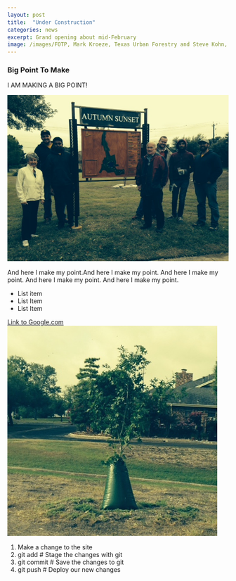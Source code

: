```yaml
---
layout: post
title:  "Under Construction"
categories: news
excerpt: Grand opening about mid-February
image: /images/FOTP, Mark Kroeze, Texas Urban Forestry and Steve Kohn, April 2014.JPG 
---
```


### Big Point To Make

I AM MAKING A BIG POINT! 

![Some Great Image](/images/Rackers%20Volunteer%20Week%2C%20Nov%2014%2C%20Autumn%20Sunset.jpg)

And here I make my point.And here I make my point.
And here I make my point.
And here I make my point.
And here I make my point.
- List item
- List Item
- List Item

[Link to Google.com](https://google.com)
![A boquet of flowers](/images/tree%20planted%20April%202014.JPG)

1. Make a change to the site
2. git add # Stage the changes with git
3. git commit # Save the changes to git
4. git push # Deploy our new changes
